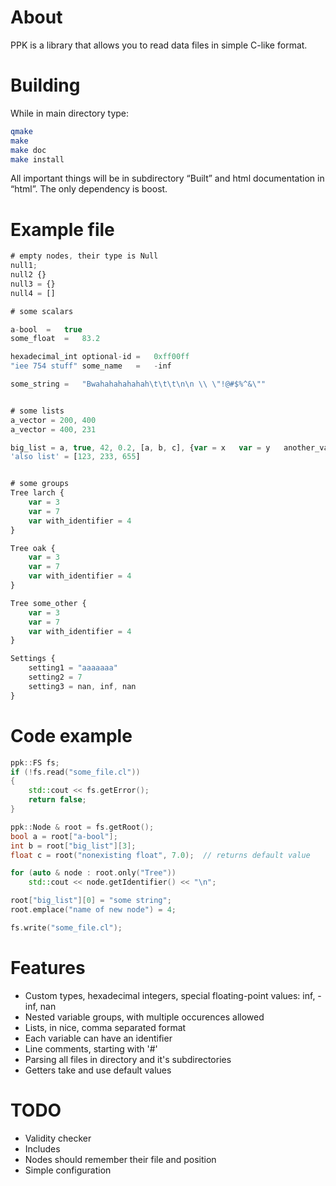 About
=====

PPK is a library that allows you to read data files in simple C-like format.



Building
========
While in main directory type:

~~~bash
qmake
make
make doc
make install
~~~

All important things will be in subdirectory “Built” and html documentation in “html”. The only dependency is boost.


Example file
============

~~~js
# empty nodes, their type is Null
null1;
null2 {}
null3 = {}
null4 = []

# some scalars

a-bool	=	true
some_float	=	83.2

hexadecimal_int	optional-id	=	0xff00ff
"iee 754 stuff"	some_name	=	-inf

some_string	=	"Bwahahahahahah\t\t\t\n\n \\ \"!@#$%^&\""


# some lists
a_vector = 200, 400
a_vector = 400, 231

big_list = a, true, 42, 0.2, [a, b, c], {var = x   var = y   another_var = z}
'also list' = [123, 233, 655]


# some groups
Tree larch {
	var = 3
	var = 7
	var with_identifier = 4
}

Tree oak {
	var = 3
	var = 7
	var with_identifier = 4
}

Tree some_other {
	var = 3
	var = 7
	var with_identifier = 4
}

Settings {
	setting1 = "aaaaaaa"
	setting2 = 7
	setting3 = nan, inf, nan
}
~~~


Code example
============

~~~cpp
ppk::FS fs;
if (!fs.read("some_file.cl"))
{
	std::cout << fs.getError();
	return false;
}

ppk::Node & root = fs.getRoot();
bool a = root["a-bool"];
int b = root["big_list"][3];
float c = root("nonexisting float", 7.0);  // returns default value

for (auto & node : root.only("Tree"))
	std::cout << node.getIdentifier() << "\n";

root["big_list"][0] = "some string";
root.emplace("name of new node") = 4;

fs.write("some_file.cl");
~~~


Features
========
- Custom types, hexadecimal integers, special floating-point values: inf, -inf, nan
- Nested variable groups, with multiple occurences allowed
- Lists, in nice, comma separated format
- Each variable can have an identifier
- Line comments, starting with '#'
- Parsing all files in directory and it's subdirectories
- Getters take and use default values

TODO
====
- Validity checker
- Includes
- Nodes should remember their file and position
- Simple configuration
